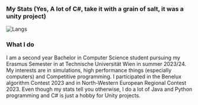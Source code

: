 ### My Stats (Yes, A lot of C#, take it with a grain of salt, it was a unity project)
![Langs](https://github-readme-stats.vercel.app/api/top-langs/?username=HenrikKlasen&theme=tokyonight&langs_count=200)

### What I do
I am a second year Bachelor in Computer Science student pursuing my Erasmus Semester in at Technische Universität Wien in summer 2023/24. My interests are in simulations, high performance things (especially computers) and Competitive programming. I participated in the Benelux algorithm Contest 2023 and in North-Western European Regional Contest 2023. 
Even though my stats tell you otherwise, I do a lot of Java and Python programming and C# is just a hobby for Unity projects.
